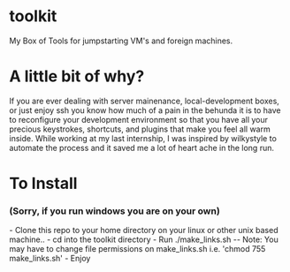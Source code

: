 toolkit
=======

My Box of Tools for jumpstarting VM's and foreign machines.


A little bit of why?
====================

If you are ever dealing with server mainenance, local-development boxes, or just enjoy ssh you know how much of a pain in the behunda it is to have to reconfigure your development environment so that you have all your precious keystrokes, shortcuts, and plugins that make you feel all warm inside.  While working at my last internship, I was inspired by wilkystyle to automate the process and it saved me a lot of heart ache in the long run.

<h1>To Install</h1> 
<h3>(Sorry, if you run windows you are on your own)</h3>
- Clone this repo to your home directory on your linux or other unix based machine..
- cd into the toolkit directory
- Run ./make_links.sh
   -- Note: You may have to change file permissions on make_links.sh i.e. 'chmod 755 make_links.sh'
- Enjoy
